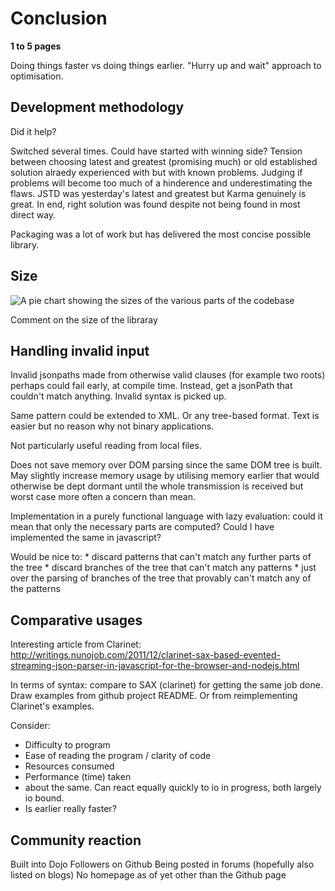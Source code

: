 Conclusion
==========

**1 to 5 pages**

Doing things faster vs doing things earlier. "Hurry up and wait" approach to optimisation.

Development methodology
-----------------------

Did it help?

Switched several times. Could have started with winning side? Tension
between choosing latest and greatest (promising much) or old established
solution alraedy experienced with but with known problems. Judging if
problems will become too much of a hinderence and underestimating the
flaws. JSTD was yesterday's latest and greatest but Karma genuinely is
great. In end, right solution was found despite not being found in most
direct way.

Packaging was a lot of work but has delivered the most concise possible
library.

Size
----

![A pie chart showing the sizes of the various parts of the
codebase](images/placeholder.png)

Comment on the size of the libraray

Handling invalid input
----------------------

Invalid jsonpaths made from otherwise valid clauses (for example two
roots) perhaps could fail early, at compile time. Instead, get a
jsonPath that couldn't match anything. Invalid syntax is picked up.

Same pattern could be extended to XML. Or any tree-based format. Text is
easier but no reason why not binary applications.

Not particularly useful reading from local files.

Does not save memory over DOM parsing since the same DOM tree is built.
May slightly increase memory usage by utilising memory earlier that
would otherwise be dept dormant until the whole transmission is received
but worst case more often a concern than mean.

Implementation in a purely functional language with lazy evaluation:
could it mean that only the necessary parts are computed? Could I have
implemented the same in javascript?

Would be nice to: \* discard patterns that can't match any further parts
of the tree \* discard branches of the tree that can't match any
patterns \* just over the parsing of branches of the tree that provably
can't match any of the patterns

Comparative usages
------------------

Interesting article from Clarinet:
http://writings.nunojob.com/2011/12/clarinet-sax-based-evented-streaming-json-parser-in-javascript-for-the-browser-and-nodejs.html

In terms of syntax: compare to SAX (clarinet) for getting the same job
done. Draw examples from github project README. Or from reimplementing
Clarinet's examples.

Consider:

-   Difficulty to program
-   Ease of reading the program / clarity of code
-   Resources consumed
-   Performance (time) taken
-   about the same. Can react equally quickly to io in progress, both
    largely io bound.
-   Is earlier really faster?

Community reaction
------------------

Built into Dojo Followers on Github Being posted in forums (hopefully
also listed on blogs) No homepage as of yet other than the Github page
